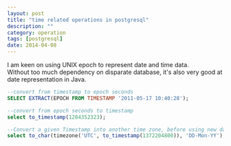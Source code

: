 ```yaml
---
layout: post
title: "time related operations in postgresql"
description: ""
category: operation
tags: [postgresql]
date: 2014-04-08
---
```


I am keen on using UNIX epoch to represent date and time data.  
Without too much dependency on disparate database, it's also very good at date representation in Java.

```sql
--convert from timestamp to epoch seconds
SELECT EXTRACT(EPOCH FROM TIMESTAMP '2011-05-17 10:40:28');

--convert from epoch seconds to timestamp
select to_timestamp(1284352323);

--Convert a given Timestamp into another time zone, before using new date format.
select to_char(timezone('UTC', to_timestamp(1372204800)), 'DD-Mon-YY');
```

